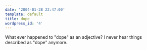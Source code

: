 ```yaml
---
date: '2004-01-28 22:47:00'
template: default
title: dope
wordpress_id: '4'
---
```


What ever happened to "dope" as an adjective?  I never hear things described as "dope" anymore.
